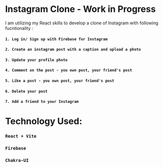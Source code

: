 # Instagram Clone - Work in Progress

I am utilizing my React skills to develop a clone of Instagram with following fucntionality :

 #### `1. Log in/ Sign up with Firebase for Instagram`
 #### `2. Create an instagram post with a caption and upload a photo`
 #### `3. Update your profile photo`
 #### `4. Comment on the post - you own post, your friend's post`
 #### `5. Like a post - you own post, your friend's post`
 #### `6. Delete your post`
 #### `7. Add a friend to your Instagram`


 # Technology Used:
  ### `React + Vite`
  ### `Firebase`
  ### `Chakra-UI`

